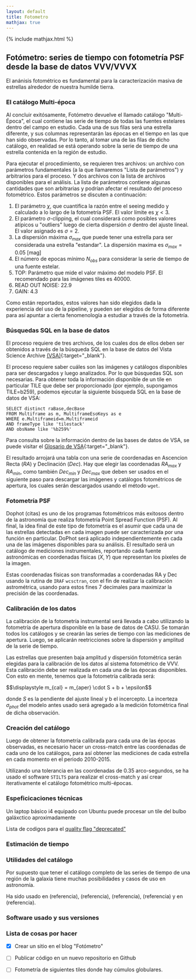 ```yaml
---
layout: default
title: Fotometro
mathjax: true
---
```

{% include mathjax.html %}

## Fotómetro: series de tiempo con fotometría PSF desde la base de datos VVV/VVVX

El anánisis fotométrico es fundamental para la caracterización masiva de estrellas alrededor de nuestra humilde tierra. 

### El catálogo Multi-época

Al concluir exitósamente, Fotómetro devuelve el llamado catálogo "Multi-Época", el cual contiene las serie de tiempo de todas las fuentes estelares dentro del campo en estudio. Cada una de sus filas será una estrella diferente, y sus columnas representarán las épocas en el tiempo en las que han sido observadas. Por lo tanto, al tomar una de las filas de dicho catálogo, en realidad se está operando sobre la serie de tiempo de una estrella contenida en la región de estudio. 

Para ejecutar el procedimiento, se requieren tres archivos: un archivo con parámetros fundamentales (a la que llamaremos "Lista de parámetros") y arbitrarios para el proceso. Y dos archivos con la lista de archivos disponibles para el análisis. La lista de parámetros contiene algunas cantidades que son arbitrarias y podrían afectar el resultado del proceso fotométrico. Estos parámetros se discuten a continuación:

1. El parámetro $\chi$, que cuantifica la razón entre el seeing medido y calculado a lo largo de la fotometría PSF. El valor límite es $\chi<3$.
2. El parámetro $\sigma$-clipping, el cual considerará como posibles valores atípicos u "outliers" luego de cierta dispersión $\sigma$ dentro del ajuste lineal. El valor asignado es $\sigma=2$.
3. La dispersión máxima $\sigma_{max}$ que puede tener una estrella para ser considerada una estrella "estandar". La dispersión maxima es $\sigma_{max}=0.05$ [mag]
4. El número de epocas mínimo $N_{obs}$ para considerar la serie de tiempo de una fuente estelar.  
5. TOP: Parámetro que mide el valor máximo del modelo PSF. El recomendado para las imágenes tiles es 40000.
6. READ OUT NOISE: 22.9
7. GAIN: 4.3

Como están reportados, estos valores han sido elegidos dada la experiencia del uso de la pipeline, y pueden ser elegidos de forma diferente para así apuntar a cierta fenomenología a estudiar a través de la fotometría.

### Búsquedas SQL en la base de datos

El proceso requiere de tres archivos, de los cuales dos de ellos deben ser obtenidos a través de la búsqueda SQL en la base de datos del Vista Science Archive [(VSA)](http://horus.roe.ac.uk/vsa/index.html){:target="_blank"}. 

El proceso requiere saber cuáles son las imágenes y catálogos disponibles para ser descargados y luego analizados. Por lo que búsquedas SQL son necesarias. Para obtener toda la información disponible de un tile en particular TILE que debe ser proporcionado (por ejemplo, supongamos TILE=b259), podemos ejecutar la siguiente búsqueda SQL en la base de datos de VSA:

```
SELECT distinct raBase,decBase 
FROM Multiframe as m, MultiframeEsoKeys as e 
WHERE e.Multiframeid=m.Multiframeid 
AND frameType like 'tilestack'
AND obsName like '%b259%'
```

Para consulta sobre la información dentro de las bases de datos de VSA, se puede visitar el [Glosario de VSA](http://vsa.roe.ac.uk/www/vsa_browser.html){:target="_blank"}.


El resultado arrojará una tabla con una serie de coordenadas en Ascencion Recta ($RA$) y Declinación ($Dec$). Hay que elegir las coordenadas $RA_{max}$ y $RA_{min}$, como también $Dec_{min}$ y $Dec_{max}$ que deben ser usados en el siguiente paso para descargar las imágenes y catálogos fotométricos de apertura, los cuales serán descargados usando el método $\mathtt{wget}$.

### Fotometría PSF

Dophot (citas) es uno de los programas fotométricos más exitosos dentro de la astronomía que realiza fotometría Point Spread Function (PSF). Al final, la idea final de este tipo de fotometría es el asumir que cada una de las estrellas detectadas en cada imagen puede ser caracterizada por una función en particular. DoPhot será aplicado independientemente en cada una de las imágenes disponibles para su análisis. El resultado será un catálogo de mediciones instrumentales, reportando cada fuente astronómicas en coordenadas físicas $(X,Y)$ que representan los píxeles de la imagen.

Estas coordenadas físicas son transformadas a coordenadas RA y Dec usando la rutina de $\mathtt{IRAF}$ $\mathtt{wcsctran}$, con el fin de realizar la calibración astrométrica, usando para estos fines 7 decimales para maximizar la precisión de las coordenadas. 

### Calibración de los datos

La calibración de la fotometría instrumental será llevada a cabo utilizando la fotometría de apertura disponible en la base de datos de CASU. Se tomarán todos los catálogos y se crearán las series de tiempo con las mediciones de apertura. Luego, se aplicarán reetricciones sobre la dispersión y amplitud de la serie de tiempo.

Las estrellas que presenten baja amplitud y dispersión fotométrica serán elegidas para la calibración de los datos al sistema fotométrico de VVV. Esta calibración debe ser realizada en cada una de las épocas disponibles. Con esto en mente, tenemos que la fotometría calibrada será: 

<p> $$\displaystyle m_{cal} = m_{aper} \cdot S + b + \epsilon$$ </p>

donde $S$ es la pendiente del ajuste lineal y b el incercepto. La incerteza $\sigma_{phot}$ del modelo antes usado será agregado a la medición fotométrica final de dicha observación. 

### Creación del catálogo

Luego de obtener la fotometría calibrada para cada una de las épocas observadas, es necesario hacer un cross-match entre las coordenadas de cada uno de los catálogos, para así obtener las mediciones de cada estrella en cada momento en el periodo 2010-2015. 

Utilizando una tolerancia en las coordenadas de 0.35 arco-segundos, se ha usado el software $\mathtt{STILTS}$ para realizar el cross-match y así crear iterativamente el catálogo fotométrico multi-épocas. 

### Espeficicaciones técnicas 

Un laptop básico i4 equipado con Ubuntu puede procesar un tile del bulbo galáxctico aproximadamente 


Lista de codigos para el [quality flag "deprecated"](http://horus.roe.ac.uk/vsa/masterDeprecationCodes.txt)

### Estimación de tiempo 


### Utilidades del catálogo

Por supuesto que tener el catálogo completo de las series de tiempo de una región de la galaxia tiene muchas posibilidades y casos de uso en astronomía. 

Ha sido usado en (referencia), (referencia), (referencia), (referencia) y en (referencia).


### Software usado y sus versiones


### Lista de cosas por hacer

- [x] Crear un sitio en el blog "Fotómetro"
- [ ] Publicar código en un nuevo repositorio en Github
- [ ] Fotometría de siguientes tiles donde hay cúmulos globulares.

